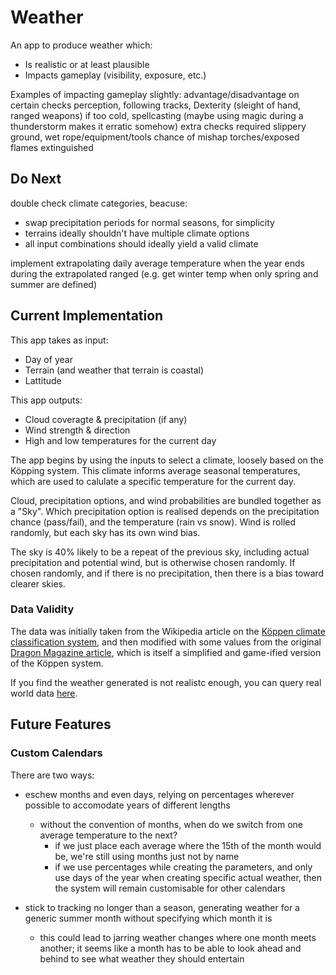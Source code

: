 # Weather

An app to produce weather which:

-   Is realistic or at least plausible
-   Impacts gameplay (visibility, exposure, etc.)

Examples of impacting gameplay slightly: advantage/disadvantage on certain
checks perception, following tracks, Dexterity (sleight of hand, ranged weapons)
if too cold, spellcasting (maybe using magic during a thunderstorm makes it
erratic somehow) extra checks required slippery ground, wet rope/equipment/tools
chance of mishap torches/exposed flames extinguished

## Do Next

double check climate categories, beacuse:

-   swap precipitation periods for normal seasons, for simplicity
-   terrains ideally shouldn't have multiple climate options
-   all input combinations should ideally yield a valid climate

implement extrapolating daily average temperature when the year ends during the
extrapolated ranged (e.g. get winter temp when only spring and summer are
defined)

## Current Implementation

This app takes as input:

-   Day of year
-   Terrain (and weather that terrain is coastal)
-   Lattitude

This app outputs:

-   Cloud coveragte & precipitation (if any)
-   Wind strength & direction
-   High and low temperatures for the current day

The app begins by using the inputs to select a climate, loosely based on the
Köpping system. This climate informs average seasonal temperatures, which are
used to calulate a specific temperature for the current day.

Cloud, precipitation options, and wind probabilities are bundled together as a
"Sky". Which precipitation option is realised depends on the precipitation
chance (pass/fail), and the temperature (rain vs snow). Wind is rolled randomly,
but each sky has its own wind bias.

The sky is 40% likely to be a repeat of the previous sky, including actual
precipitation and potential wind, but is otherwise chosen randomly. If chosen
randomly, and if there is no precipitation, then there is a bias toward clearer
skies.

### Data Validity

The data was initially taken from the Wikipedia article on the
[Köppen climate classification system](https://en.wikipedia.org/wiki/K%C3%B6ppen_climate_classification),
and then modified with some values from the original
[Dragon Magazine article](https://annarchive.com/files/Drmg137.pdf), which is
itself a simplified and game-ified version of the Köppen system.

If you find the weather generated is not realistc enough, you can query real
world data [here](https://www.visualcrossing.com/weather/weather-data-services).

## Future Features

### Custom Calendars

There are two ways:

-   eschew months and even days, relying on percentages wherever possible to
    accomodate years of different lengths

    -   without the convention of months, when do we switch from one average
        temperature to the next?
        -   if we just place each average where the 15th of the month would be,
            we're still using months just not by name
        -   if we use percentages while creating the parameters, and only use
            days of the year when creating specific actual weather, then the
            system will remain customisable for other calendars

-   stick to tracking no longer than a season, generating weather for a generic
    summer month without specifying which month it is
    -   this could lead to jarring weather changes where one month meets
        another; it seems like a month has to be able to look ahead and behind
        to see what weather they should entertain